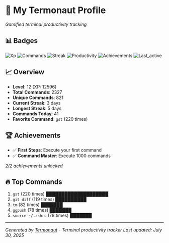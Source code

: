 # 🚀 My Termonaut Profile

*Gamified terminal productivity tracking*

## 📊 Badges

![Xp](https://img.shields.io/badge/XP-Level+12+%2812596%2F16900%29-blue?style=flat-square&logo=terminal&logoColor=white) ![Commands](https://img.shields.io/badge/Commands-2327-blue?style=flat-square&logo=terminal&logoColor=white) ![Streak](https://img.shields.io/badge/Streak-3+days-green?style=flat-square&logo=terminal&logoColor=white) ![Productivity](https://img.shields.io/badge/Productivity-80.0%25-green?style=flat-square&logo=terminal&logoColor=white) ![Achievements](https://img.shields.io/badge/Achievements-5%2F10-blue?style=flat-square&logo=terminal&logoColor=white) ![Last_active](https://img.shields.io/badge/Last+Active-15h+ago-yellow?style=flat-square&logo=terminal&logoColor=white) 

## 📈 Overview

- **Level**: 12 (XP: 12596)
- **Total Commands**: 2327
- **Unique Commands**: 821
- **Current Streak**: 3 days
- **Longest Streak**: 5 days
- **Commands Today**: 41
- **Favorite Command**: `gst` (220 times)

## 🏆 Achievements

- ✅ **First Steps**: Execute your first command
- ✅ **Command Master**: Execute 1000 commands

*2/2 achievements unlocked*

## 🔥 Top Commands

1. `gst` (220 times) ████████████████████
2. `git diff` (119 times) ██████████
3. `tm` (82 times) ███████
4. `ggpush` (78 times) ███████
5. `source ~/.zshrc` (78 times) ███████

---

*Generated by [Termonaut](https://github.com/oiahoon/termonaut) - Terminal productivity tracker*
*Last updated: July 30, 2025*
